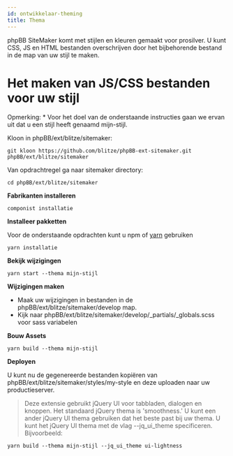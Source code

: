 ```yaml
---
id: ontwikkelaar-theming
title: Thema
---
```


phpBB SiteMaker komt met stijlen en kleuren gemaakt voor prosilver. U kunt CSS, JS en HTML bestanden overschrijven door het bijbehorende bestand in de map van uw stijl te maken.

# Het maken van JS/CSS bestanden voor uw stijl

Opmerking: * Voor het doel van de onderstaande instructies gaan we ervan uit dat u een stijl heeft genaamd mijn-stijl.

Kloon in phpBB/ext/blitze/sitemaker:

    git kloon https://github.com/blitze/phpBB-ext-sitemaker.git phpBB/ext/blitze/sitemaker
    

Van opdrachtregel ga naar sitemaker directory:

    cd phpBB/ext/blitze/sitemaker
    

**Fabrikanten installeren**

    componist installatie
    

**Installeer pakketten**

Voor de onderstaande opdrachten kunt u npm of [yarn](https://yarnpkg.com) gebruiken

    yarn installatie
    

**Bekijk wijzigingen**

    yarn start --thema mijn-stijl
    

**Wijzigingen maken**

* Maak uw wijzigingen in bestanden in de phpBB/ext/blitze/sitemaker/develop map.
* Kijk naar phpBB/ext/blitze/sitemaker/develop/_partials/_globals.scss voor sass variabelen

**Bouw Assets**

    yarn build --thema mijn-stijl
    

**Deployen**

U kunt nu de gegenereerde bestanden kopiëren van phpBB/ext/blitze/sitemaker/styles/my-style en deze uploaden naar uw productieserver.

> Deze extensie gebruikt jQuery UI voor tabbladen, dialogen en knoppen. Het standaard jQuery thema is 'smoothness.' U kunt een ander jQuery UI thema gebruiken dat het beste past bij uw thema. U kunt het jQuery UI thema met de vlag --jq_ui_theme specificeren. Bijvoorbeeld:

    yarn build --thema mijn-stijl --jq_ui_theme ui-lightness